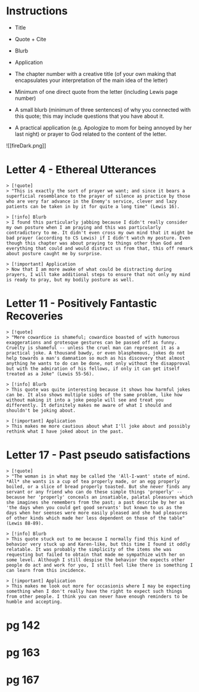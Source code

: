 # Instructions

- Title
- Quote + Cite
- Blurb
- Application

- The chapter number with a creative title (of your own making that encapsulates your interpretation of the main idea of the letter)
- Minimum of one direct quote from the letter (including Lewis page number)
- A small blurb (minimum of three sentences) of why you connected with this quote; this may include questions that you have about it.
- A practical application (e.g. Apologize to mom for being annoyed by her last night) or prayer to God related to the content of the letter.

![[fireDark.png]]

# Letter 4 - Ethereal Utterances
```col
> [!quote]
> "This is exactly the sort of prayer we want; and since it bears a superficial resemblance to the prayer of silence as practice by those who are very far advance in the Enemy's service, clever and lazy patients can be taken in by it for quite a long time" (Lewis 16).
```
```col
> [!info] Blurb
> I found this particularly jabbing because I didn't really consider my own posture when I am praying and this was particularly contradictory to me. It didn't even cross my own mind that it might be bad prayer (according to CS Lewis) if I didn't watch my posture. Even though this chapter was about praying to things other than God and everything that could and would distract us from that, this off remark about posture caught me by surprise.

> [!important] Application
> Now that I am more awake of what could be distracting during prayers, I will take additional steps to ensure that not only my mind is ready to pray, but my bodily posture as well.
```

# Letter 11 - Positively Fantastic Recoveries

```col
> [!quote]
> "Mere cowardice is shameful; cowardice boasted of with humorous exaggerations and grotesque gestures can be passed off as funny. Cruelty is shameful -- unless the cruel man can represent it as a practical joke. A thousand bawdy, or even blasphemous, jokes do not help towards a man's damnation so much as his discovery that almost anything he wants to do can be done, not only without the disapproval but with the admiration of his fellows, if only it can get itself treated as a Joke" (Lewis 55-56).
```
```col
> [!info] Blurb
> This quote was quite interesting because it shows how harmful jokes can be. It also shows multiple sides of the same problem, like how without making it into a joke people will see and treat you differently. It definitely makes me aware of what I should and shouldn't be joking about.

> [!important] Application
> This makes me more cautious about what I'll joke about and possibly rethink what I have joked about in the past.
```

# Letter 17 - Past pseudo satisfactions

```col
> [!quote]
> "The woman is in what may be called the 'All-I-want' state of mind. *All* she wants is a cup of tea properly made, or an egg properly boiled, or a slice of bread properly toasted. But she never finds any servant or any friend who can do these simple things 'properly' -- because her 'properly' conceals an insatiable, palatal pleasures which she imagines she remembers from the past; a past describe by her as 'the days when you could get good servants' but known to us as the days when her seenses were more easily pleased and she had pleasures of other kinds which made her less dependent on those of the table" (Lewis 88-89).
```
```col
> [!info] Blurb
> This quote stuck out to me because I normally find this kind of behavior very stuck up and Karen-like, but this time I found it oddly relatable. It was probably the simplicity of the items she was requesting but failed to obtain that made me sympathize with her on some level. Although I still despise the behavior the expects other people do act and work for you, I still feel like there is something I can learn from this incidence.

> [!important] Application
> This makes me look out more for occasionis where I may be expecting something when I don't really have the right to expect such things from other people. I think you can never have enough reminders to be humble and accepting.
```

# pg 142



# pg 163



# pg 167

